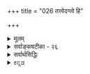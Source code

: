 +++
title = "026 तत्त्वेदन्त्वे हि"

+++
<details><summary>मूलम्</summary>

तत्त्वेदंत्वे हि कालान्तरघटनमये नैककाले घटेतां कालद्वैतेऽनवस्थाद्यत इह न मितिः प्रत्यभिज्ञेति चेन्न ।  
स्वस्य स्वाभावकाले विहतिनियमनात्स्वेन चात्रैककाल्यात् काले कालानपेक्षे कथमपि सुवचौ नानवस्थाविरोधौ ॥ २६ ॥
</details>

<details><summary>सर्वाङ्कषटीका - २६</summary>

‘सोऽयं घटः' इत्यादिप्रत्यभिज्ञायाः प्रकारान्तरेण विरुद्धानुपहितविषयत्वमाक्षिप्य समाधत्ते - तत्त्वेदंत्व इत्यादिना । 'सोऽयम्' इत्यत्र 'सः' पूर्वकालसंबन्धं वक्ति, 'अयम्' इति एतत्कालसंबन्धम् । 

[[59]]


शक्त्य्-अशक्त्योः एकत्रैव कालभेदेनोपपादन-संभवेऽपि,  
विरुद्ध-काल-द्वय-संबन्धस् तु  
एकस्य दुरुपपादः ।  
कुत इति चेत्,  
काल-द्वय-संबन्धः  
किम् एककालावच्छेदेन न विरुद्ध इत्युच्यते,  
उत भिन्नकालावच्छेदेन न विरुद्ध इत्युच्यते ?  

आद्ये पक्षे  
विरोधः स्पष्टः ।  
'अयम्' इत्यनेन वर्तमानकालसंबन्धः उच्यते,  
वर्तमानेऽस्मिन् 'सः' इति पूर्वकालसंबन्धः कथं घटेत?  
अतीतस्य वर्तमानत्वम्,  
वर्तमानस्यातीतत्वं चात्यन्तविरुद्धं खलु ।  
एतत्काले अतीतकालस्य नष्टत्वात् ।  
अतः एककालावच्छेदेनोभयकालसंबन्धः न भवत्येव ।  

अतः द्वितीयः कल्पः आश्रयणीयः,  
भिन्नकालावच्छेदेनैव काल-द्वय-संबन्धात् न विरोध इति ।  
इदमपि न संभवति,  
अनवस्थाप्रसङ्गात् ।  

> अतीतत्व-वर्तमानत्व-रूप--  
विरुद्ध-काल-द्वय-संबन्धः  
भिन्न-कालावच्छेदेन  
एकस्मिन् वस्तुनि न विरुद्ध  

इति यदि विरोधपरिहारः तदा,  
'भिन्नकालावच्छेदेन' इत्य्-अनेन  
पुनः कालद्वय संबन्धः वक्तव्यः ।  
स किं एककालावच्छेदेन,  
उत भिन्नकालावच्छेदेन?  
इत्येवं विकल्पप्रसक्त्या,  
पूर्वोक्तरीत्या पुनः पुनः कालान्तर-कल्पनेन अनवस्था दुर्वारा।  


तदिदमुच्यते - **कालान्तरघटनमये** = भिन्न-काल-द्वय-संबन्ध-रूपे,  
तत्त्वेदंत्वे **हि** =  
'सः' इति अतीतकालसंबन्धरूपः,  
'अयम्' इति च एतत्कालसंबन्धरूपः इति  
विरुद्ध-काल-द्वय-संबन्धः एककालेएककालावच्छेदेन न **घटेताम्** = न संभवतः ।  

अतः, **कालद्वैते** = विरोध-परिहारार्थं  
पुनः काल-द्वय-संबन्धाधिकरण--काल-भेदाङ्गीकारे **अनवस्थादि** = अनवस्थादिदोषप्रसक्तिः,  

अतः **इह** = वस्तुस्थिरत्वे प्रत्यभिज्ञा न **मितिः** = न प्रमितिरूपा, किन्तु भ्रान्तिरूपैवेति न तया किञ्चित् सिद्ध्यति ।  
इति चेत् **न** = इत्याक्षेपो न युक्तः ।  

तत्र हेतुमाह - स्वस्येत्यादि ।  
**स्वाभावकाले** = यस्मिन् काले स्वस्याभावो वर्तते,  
तस्मिन् काले  
**स्वस्य** = घटादेर् वस्तुनः **विहतिनियमनात्** = **विहतेः** = व्याघातस्य **नियमनात्** = व्यवस्थापनात् ।  
प्रकृते च तादृश-व्याघातो नास्ति, कुतः?  
**अत्र च** = प्रकृते काल-द्वय-संबन्धिनि घटादौ  
**स्वेन** = **घटस्वरूपेण** = घट--स्व-रूप--दृष्ट्येति यावत्, तत्-काल-द्वयस्य **ऐककाल्यात्** = एक-कालत्वात् घट-कालत्व-रूपेणैक-कालत्वात्  
न विरोध  
इति पूर्वेण संबन्धः ॥ 

[[1]]

अयम् आशयः -  
यस्मिन् देशे  
यस्मिन् काले  
यस्य सत्त्वं प्रतिपन्नम्,  
तस्मिन्नेव देशे  
तस्मिन्नेव काले  
तस्यैवाभावः विरुद्ध्यते ।  
'सोऽयं घटः' इत्यादौ  
तच्-छब्देन देशान्तर-संबन्धः, कालान्तर-संबन्धो वा यस्य घटस्य पूर्वं प्रतिपन्नः,  
'तस्यैव तद्-देश-काल-संबन्धाभावः अयम्' इत्यनेन यदि प्रतीयेत,  
तदैव **तयोः** =तच्-छब्दार्थैतच्-छब्दार्थयोर् विरोधः स्यात् ।  
तच्-छब्देन तत्-काल-संबन्धः,  
इदं-शब्देन एतत्-काल-संबन्धश् च  
काल-द्वय-संबन्धिनः घटस्य अ-विरुद्धाव् एव,  
कालद्वयेऽपि घटस्य स्थितत्वात् ॥ 

> ननु कथं न विरोधः ?  
इदं-शब्देन वर्तमानत्वमुच्यते । तच्-छब्देन चातीतत्वम् उच्यते ।  
अतीतस्य वर्तमानत्वं कथम्?  
वर्तमानस्यातीतत्त्वं वा कथम्? 

इति चेत्; अतीतत्त्वं वर्तमानत्वं च  
सूर्यपरिस्पन्दादि-दृष्ट्या उच्यते ।  
तद्-घट-दृष्ट्या तु  
सर्वोऽपि कालः तद्-घटस्य वर्तमान एव कालः ।  

[[60]]

कालः अखण्डः कश्चन अतीन्द्रियः विलक्षणः पदार्थः ।  
कालस्य प्रत्यक्षत्व-समर्थनस्याशयः  
तत्-प्रकरणे (68) प्रकाश्यते ।  
दिनमास-संवत्सरादि-व्यवहाराः किल  
सूर्योदयास्त-मयाद्य्-उपाधिकाः । सूर्योदयास्तादीनां यथा कालोपाधित्वम्, 

तथा अन्येषाम् अपि कालोपाधित्वं वर्तते ।  
'राज्ञः अशोकस्य काले'  
इति व्यवहारे  
अशोकः यावत्-पर्यन्तं राजासीत्,  
तावान् काल एक एव ।  
एवम् एको घटः यावद्-दिन-पर्यन्तं तिष्ठेत्,  
तावान् कालस् सर्वोऽपि घटकाल एक एव ।+++(5)+++  
अतश् च एकस्यैव घटस्य  
काल-द्वय-संबन्धादि-व्यवहारः सूर्य-परिस्पन्दादि-दृष्ट्यैव ।  

न तु घटस्य स्व-काल-दृष्ट्या काल-द्वय-संबन्धः वर्तते ।  
अतः घट-दृष्ट्या  
एकस्मिन्न् एव काले सूर्य-परिस्पन्दाद्य्-उपाधिक-काल-द्वय-संबन्धः ‘सोऽयम्' इत्य्-अनेनाभिलप्यते ।  
तद् इदम् उच्यते -  
स्वेन चात्रैक-काल्याद् इति ।  
काल-द्वय-संबन्धिनि घटे  
स्वेन रूपेण एक-कालत्वम् एव,  
सूर्य-परिस्पन्दादि-दृष्ट्या तु अनेक-कालत्वम् ।  

अतश् च,  

> काल-द्वय-संबन्धः एक-कालावच्छेदेन,  
उत भिन्नकालावच्छेदेन?  

इति विकल्पयोः प्रथम एव कल्पः सिद्धान्तः । 

घट-दृष्ट्या एक-कालावच्छेदेन, सूर्य-परिस्पन्द-दृष्ट्या काल-द्वय-संबन्धः न विरुद्ध्यत  
इति न काप्य् अनुपपत्तिः ॥ 

द्वितीयस्यानङ्गीकाराद् एव नानवस्थेत्य् उच्यते -  
**काले कालानपेक्ष** इत्य्-आदिना ।  

एवं घट-कालस्य घट-दृष्ट्या कालान्तरानपेक्षत्वात् नानवस्था;  
न वा प्रथम-कल्पोक्त-विरोधः ।  
**काले** = घटकाले **कालानपेक्षे** = कालान्तरानपेक्षे सति अनवस्था,  
विरोधश्च न सुवचौ इत्यर्थः ।  

एवञ्च वस्तूनाम् अनेक-काल-वर्तित्व-रूप-स्थैर्ये सिद्धे  
एक-क्षण-मात्र-वर्तित्व-रूपं क्षणिकत्वं न प्रामाणिकम् ॥ २६ ॥
</details>

<details><summary>सर्वार्थसिद्धिः</summary>

पुनरपि प्रकारान्तरेण प्रत्यभिज्ञाबाधकं विरुद्धधर्माध्यासं प्रतिबन्दिविशेषमप्याशङ्कते- तत्त्वेदंत्वे हीति ॥ अतीत-  
कालसंबन्धस्तत्त्वम्, वर्तमानकालसंबन्ध इदंत्वम्, न ह्यतीतं वर्तत इति संभवति सर्वेषां नित्यत्वप्रसङ्गात् ; वर्तमानं च  
यद्यतीतं कथमस्मदादिप्रत्यक्षेण गृह्येत ?  

किं च कालद्वयान्वयरूपयोः तत्त्वेदन्वयोर् एक-वस्तु-संबन्ध  
एकस्मिन्काले भिन्ने वा ?  

पूर्वत्र विरोधः ;  
तस्मिन्नेतस्मिंस्तदुभयपूर्वापरे वा क्वचिदपि काले कालान्तरसंभेदायोगात्,  
अन्यथा त्रैकाल्य-यौगपद्य-प्रसङ्गात् । एतेन विरुद्धानुपहितविषयेति +++(पूर्वोक्तं)+++ विशेषणं चासिद्धम् ।  

उत्तरत्र काल-द्वय-निर्वाहक-काल-भेदाश्रयणे  
तयोर् अपि तथेत्य् अनवस्थापांतः ;  
न चैवं दृष्टम् इष्टं वा ।  

न च देशद्वयप्रतिबन्दिः,  
अस्माभिस् तद्-अनभ्युपगमात् ।  
तस्मात् काल-द्वय-विशिष्टे वस्तुनि  
प्रवृत्ता कृत्स्ना **प्रत्यभिज्ञा**  
**न प्रमितिः** विरुद्धविषयत्वात् शुक्तिरूप्यधीवत्, प्रत्यभिज्ञात्वादेव वा दीपादिप्रत्यभिज्ञावदिति चेत्, अत्र न कालद्वयमात्रं वस्तुनि विरुद्धं, विरुद्धकालान्वयस्तु नास्तीत्यभिप्रायेण प्रतिवक्ति- नेति ।  
अतत्तामनिदन्तां च तत्त्वेदन्त्वे निरस्यतः । अन्योन्यप्रतिषेधस्तु न ततः सेद्धुमर्हति ॥  
एकस्य भिन्नकालाभ्यां वैशिष्ट्यं विहतं यदि । तथा स्याद्भिन्नदेशाभ्यां पुञ्जबुद्धिस्ततो न ते ॥  
तर्हि कालद्वयविरोधः कुत्रेत्यत्राह- स्वस्येति । नियमनात्- यथाप्रमाणं व्यवस्थापनादित्यर्थः । अत एवातीतस्य  
वर्तमानत्वं वर्तमानस्य वाऽतीतत्वमिह न प्रवर्तनीयम् । ननु तत्त्वेदन्त्वे तावत् विरुद्धे, अन्यथा यौगपद्ये विरोधाभावप्रस-  
ङ्गात्, तत एव कालद्वयमप्येकस्य विरुद्धमिति तत्राह- स्वेनेति । पूर्वापरकालयोगो हि विरुद्धः । स्वेनोपाधिनाऽवच्छि-  
न्नस्यैकस्य कालस्यावान्तरोपाधिभिर्नानात्वेऽपि तत्तदुपाधीनामेव तत्तदवान्तरकालद्वयान्वयविरोधः । अन्यापेक्षया पूर्वा-  
परकलयोरन्यस्य विरुद्धत्वे क्षणकालस्याप्यन्यापेक्षया पौर्वापर्यात्तत्कालवर्तित्वमपि वस्तुनो विरुध्येत । क्षणकालसंबन्धो  
वस्तुनः काल्पनिक इति चेत्, ततोऽपि माध्यमिकोत्थानम् । ननु स्वरूपसत्यता क्षणसंबन्धित्वं च साध्यते न केवलं  
क्षणकालमात्रसंबन्धित्वम् । अतस्तुर्यबौद्धात् त्रयाणां विशेष इति । तर्हि सिद्धसाधनम् । अतः क्षणिकपक्षे स्थिरपक्षे वा  
स्वाभावकाले वृत्तिर्विरोधाद्वारणीया न तु स्वकालवृत्तिरिति भावः । अत्र च विरोधानवस्थयोः शङ्काऽपि नास्तीत्याह-  
काल इति । न ह्ययमपि काल एतस्मिन्काले किमुत कालान्तरम् ? तत्कालोऽपि न तस्मिन्काले किमुतायम् ? अत  
एतत्कालतत्कालौ वा कालान्तरं वाऽनपेक्ष्य एकस्मिन्वस्तुनि कालद्वयं संबध्यत इति स्थिते कथंचिदप्यनवस्थाविरोधयो-  
र्नावकाशः । तथाऽपि कालद्वयं परस्पराभावनान्तरीयकं तदात्मकं वा कथमेकत्र स्यादिति चेन्न ; कालद्वयस्यान्योन्यस्मि-  
न्नभावेऽपि तदुभयसंबन्धिनि वस्तुन्यभावाभावात् । यस्तु तस्मिन्वस्तुन्यसंबद्धः कालः तस्य तत्र सद्भावं न ब्रूमः । न हि  
वयं नित्यानित्यविभागं निराकुर्मः ॥ २६ ॥
</details>

<details><summary>ಕನ್ನಡ</summary>

'सोऽयं ' - ' अदे इदु ' ऎम्ब प्रत्यभिज्ञॆय् ए  
अप्रमाणवादरिन्द  
क्षणिकवादवन्नु निरसिसलु साध्यविल्ल ऎन्दु शङ्किसि परिहरिसुत्तारॆ. 

"अदे इदु” ऎम्ब अनुभवदल्लि  
' अदे ' ऎन्नुवुदरिन्द हिन्दिनकाल सम्बन्ध  
आ वस्तुविगॆ तोरुत्तदॆ.  
इदन्नु तत्त्व ' ऎन्नुत्तारॆ.  
'इदु ' ऎन्नुवुदरिन्द  
ई कालसम्बन्ध अदे वस्तुविगॆ तोरुत्तदॆ.  
इदन्नु  'इदंत्व' ऎन्नुत्तारॆ.  
आ प्रत्यभिज्ञॆयल्लि ऒन्दे वस्तुविनल्लि तोरुव ई तत्त्व इदंत्वगळु,  
ऒन्दे समयदल्लि तोरुवुदॆ,  
बेरॆ बेरॆ समयगळल्लि तोरुवुदॆ ? 

> कालान्तर-घटनये हि तदन्तै एककाले न घटेतां 

बेरॆ बेरॆ काल-सम्बन्धवन्नु हेळुव ई तत्त्व-इदंत्वगळु  
आ ऎरडु कालवू ऒन्दागलु साध्यविल्लद्दरिन्द  
ऒन्दे कालदल्लि हॊन्दलु साध्यविल्ल.  

[[35]]  
आद्दरिन्द मॊदलनॆय विकल्प सरियल्ल.  

> कालद्वैते अनवस्थादि 

ऎरडनॆय कल्पदल्लि,  
ऎरडु कालगळन्नु कूडिसुव  
बेर् ऎरडु कालगळन्न् ऒप्पिदरॆ  
मत्तॆ कॆळगॆ हेळिद रीतियल्लि  
विकल्पगळु बरुवुदरिन्द अनवस्थादोष बरुत्तदॆ.  

> ततः प्रत्यभिज्ञा इह न मितिः -  

आदकारण प्रत्यभिज्ञाज्ञानवु वस्तुविन स्थिरत्वदल्लि प्रमाणवल्ल.  
आद्दरिन्द ऎल्लवू क्षणिकवे. 

समाधान स्वाभावकाले स्वस्य विहतिनियमनात्, सैन अत्र ऐककाल्याच - 

तानिल्लद कालदल्लि तन्न इरुविकॆगॆ विरोधवन्नु व्यवस्थॆ गॊळिसुवुदरिन्दलू तन्न स्वरूपद दृष्टियिन्द ई ऎरडु दिनरूपवाद काल ऒन्दे कालवागुवुदरिन्दलू, काले कालानपेक्षे (सति) अनवस्थाविरोध कथमपि न सुवच् ऒन्दु कालक्कॆ मत्तॊन्दु कालद अपेक्षॆ इरुवुदिल्लवाद्दरिन्दलू हिन्दॆ हेळिद अनवस्थॆ अथवा विरोधवन्नु याव रीतियल्लू हेळलु शक्यविल्ल. 

'दिन' 

* सः अदु, ऎन्दाग हिन्दिन दिनद सम्बन्धवू, “ अयं 'इदु, ऎन्दाग ई दिनद सम्बन्धवू तोरुत्तिदॆ. ई ऎरडुदिनगळ सम्बन्ध ईग ऒन्दु समयदल्लि सेरलु साध्यवॆ ? ऎरडु दिनगळु ऒन्दे दिनवादरॆ मात्र इदु साध्य. इदु सर्वथा असम्भव, प्रत्यभिज्ञॆयल्लि ई अंश तोरुवुदरिन्द अदु प्रमाणवागुवुदॆ ? ऎम्बुदु मूलभूत समस्यॆ. इदक्कॆ उत्तर काल ऎम्बुदु अखण्डवाद आद्यन्तविल्लद व्यापक वाद ऒन्दु तत्त्व. अदरल्लि स्वतः ' दिन ' 'मास' मुन्ताद प्रभेदगळु यावुदू इरुवुदिल्ल. सूर्यन परिस्पन्दद आधारदमेलॆ नावु * दिन ' ' मास' मुन्तादवुगळन्नु कल्पिसुत्तेवॆ. “ दिन' व्यवहारक्कॆ सूर्यन चलनॆ उपाधियागुत्तदॆ. निमिष' व्यवहारक्कॆ कण्णु रॆप्पॆय मिडितवे उपाधियागुत्तदॆ. ऒन्दु दिनदॊळगॆ अनेकगळिगॆ मत्तु विगळिगॆगळिद्दरू सूर्यन चलनदृष्टियिन्द “ऒन्दुदिन' ऒन्दु दॊड्ड काल. हीगॆ ३० दिन सेरि ' मास ' ऒन्दु दॊड्ड काल. हीगॆ ऒन्दु घट हत्तु वर्षगळिद्दरॆ अष्टु वर्षगळू सेरि घटद कालवागुत्तदॆ. सूर्य परिस्पं दादिगळन्तॆ घटवन्ने ऒन्दु उपाधियागि नावु कल्पिसिकॊण्डरॆ अष्टु वर्षगळू सेरि ऒन्दु दॊड्ड कालवागुत्तदॆ. इदे आ 'घटकाल', ई घट 

36 

-27- 



[प्रत्यक्षदिन्द क्षणिकसिद्धि निरास 

[5027 

प्रत्यक्षं वर्तमानं प्रथयति यदिहावर्तमानाद्विभक्तं तस्मानैव सिद्धं क्षणिकमिति न सत् तादित्य प्रतीतेः । 

कालदल्लि अनेक दिनगळु कूडुवुदरल्लि याव विरोधवू इल्ल. हीगॆ हिन्दिन दिन, ई दिन, ऎल्लवू घटद कालवे आगुवुदरिन्द ऒन्दु वस्तुविगॆ अनेक काल सम्बन्ध बरुवुदरल्लि याव विरोधवू इल्ल. आद्दरिन्द प्रत्यभिज्ञॆ प्रमाणवे आगुव कारण अदरिन्द वस्तुगळ स्थिरतॆ सिद्धिसुवुदरल्लि याव अभ्यन्तरवू इल्ल ॥ २६ । 

</details>
